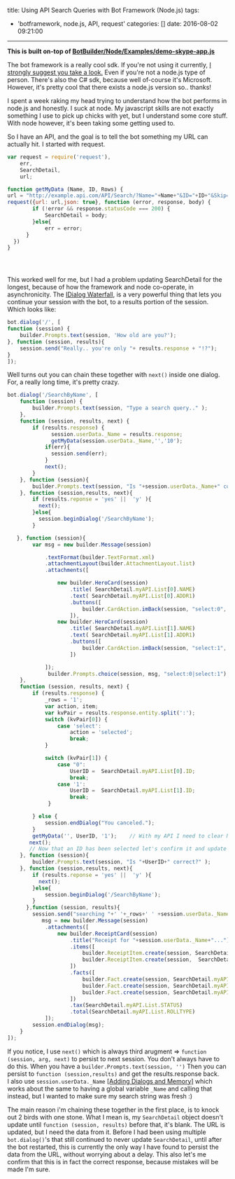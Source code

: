 title: Using API Search Queries with Bot Framework (Node.js)
tags:
  - 'botframework, node.js, API, request'
categories: []
date: 2016-08-02 09:21:00
---
**This is built on-top of [BotBuilder/Node/Examples/demo-skype-app.js](https://github.com/Microsoft/BotBuilder/blob/master/Node/examples/demo-skype/app.js)**

The bot framework is a really cool sdk. If you're not using it currently, [I strongly suggest you take a look.](https://github.com/Microsoft/BotBuilder) Even if you're not a node.js type of person. There's also the C# sdk, because well of-course it's Microsoft. However, it's pretty cool that there exists a node.js version so.. thanks!

 I spent a week raking my head trying to understand how the bot performs in node.js and honestly. I suck at node.  My javascript skills are not exactly something I use to pick up chicks with yet, but I understand some core stuff. With node however, it's been taking some getting used to.

So I have an API, and the goal is to tell the bot something my URL can actually hit. I started with request.



```javascript
var request = require('request'),
    err,
    SearchDetail,
    url;

function getMyData (Name, ID, Rows) {
url = "http://example.api.com/API/Search/?Name="+Name+"&ID="+ID+"&Skip=0&Rows="+Rows;
request({url: url,json: true}, function (error, response, body) {
        if (!error && response.statusCode === 200) {
            SearchDetail = body;
        }else{
            err = error;
      }
  })
}





```

This worked well for me, but I had a problem updating SearchDetail for the longest, because of how the framework and node co-operate, in asynchronicity. The [IDialog Waterfall](https://docs.botframework.com/en-us/node/builder/chat/dialogs/), is a very powerful thing that lets you continue your session with the bot, to a results portion of the session. Which looks like:

```javascript
bot.dialog('/', [
function (session) {
    builder.Prompts.text(session, 'How old are you?');
}, function (session, results){
    session.send("Really.. you're only "+ results.response + "!?");
}
]);

```
Well turns out you can chain these together with `next()` inside one dialog. For, a really long time, it's pretty crazy.


```javascript
bot.dialog('/SearchByName', [
    function (session) {
        builder.Prompts.text(session, "Type a search query.." );
    },
    function (session, results, next) {
        if (results.response) {
              session.userData._Name = results.response;
              getMyData(session.userData._Name,'','10');           
            if(err){
              session.send(err);
            }
            next();
        }
    }, function (session){
        builder.Prompts.text(session, "Is "+session.userData._Name+" correct?" );
    }, function (session,results, next){
        if (results.reponse = 'yes' ||  'y' ){
          next();
        }else{
          session.beginDialog('/SearchByName');
        }

   }, function (session){
        var msg = new builder.Message(session)

            .textFormat(builder.TextFormat.xml)
            .attachmentLayout(builder.AttachmentLayout.list)
            .attachments([

                new builder.HeroCard(session)
                    .title( SearchDetail.myAPI.List[0].NAME)
                    .text( SearchDetail.myAPI.List[0].ADDR1)
                    .buttons([
                        builder.CardAction.imBack(session, "select:0",  SearchDetail.myAPI.List[0].ID)
                    ]),
                new builder.HeroCard(session)
                    .title( SearchDetail.myAPI.List[1].NAME)
                    .text( SearchDetail.myAPI.List[1].ADDR1)
                    .buttons([
                        builder.CardAction.imBack(session, "select:1",  SearchDetail.myAPI.List[1].ID)
                    ])

            ]);
             builder.Prompts.choice(session, msg, "select:0|select:1");    
    },
    function (session, results, next) {
        if (results.response) {
            _rows = '1';
            var action, item;
            var kvPair = results.response.entity.split(':');
            switch (kvPair[0]) {
                case 'select':
                    action = 'selected';
                    break;
            }

            switch (kvPair[1]) {
                case "0":
                    UserID =  SearchDetail.myAPI.List[0].ID;
                    break;
                case '1':
                    UserID =  SearchDetail.myAPI.List[1].ID;
                    break;
             }

        } else {
            session.endDialog("You canceled.");
        }
        getMyData('', UserID, '1');    // With my API I need to clear Name and Update rows to 1 instead of 10
       next();
       // Now that an ID has been selected let's confirm it and update the SearchDetail object
    }, function (session){
        builder.Prompts.text(session, "Is "+UserID+" correct?" );
    }, function (session,results, next){
        if (results.reponse = 'yes' ||  'y' ){
          next();
        }else{
            session.beginDialog('/SearchByName');
        }
      },function (session, results){
        session.send("searching "+' '+_rows+' ' +session.userData._Name + "... ");
           msg = new builder.Message(session)
            .attachments([
                new builder.ReceiptCard(session)
                    .title("Receipt for "+session.userData._Name+"...")
                    .items([
                        builder.ReceiptItem.create(session, SearchDetail.myAPI.List.ADDR1, "Address 1"),
                        builder.ReceiptItem.create(session,  SearchDetail.myAPI.List.ADDR2, "Address 2")
                    ])
                    .facts([
                        builder.Fact.create(session, SearchDetail.myAPI.List.ID, "ID"),
                        builder.Fact.create(session, SearchDetail.myAPI.List.DOB, "Date of Birth"),
                        builder.Fact.create(session, SearchDetail.myAPI.List.NAME, "Name")
                    ])
                    .tax(SearchDetail.myAPI.List.STATUS)
                    .total(SearchDetail.myAPI.List.ROLLTYPE)
            ]);
        session.endDialog(msg);
    }
]);

```

If you notice, I use `next()` which is always third arugment => `function (session, arg, next)` to persist to next session. You don't always have to do this. When you have a `builder.Prompts.text(session, '')` Then you can persist to `function (session,results)` and get the results.response back.  
I also use `session.userData._Name` [[Adding Dialogs and Memory]](https://docs.botframework.com/en-us/node/builder/guides/core-concepts/#adding-dialogs-and-memory) which works about the same to having a global variable `_Name` and calling that instead, but I wanted to make sure my search string was fresh :)

The main reason i'm chaining these together in the first place, is to knock out 2 birds with one stone. What I mean is, my `SearchDetail` object doesn't update until `function (session, results)`  before that, it's blank. The URL is updated, but I need the data from it.  Before I had been using multiple `bot.dialog()`'s that still continued to never update `SearchDetail`, until after the bot restarted, this is currently the only way I have found to persist the data from the URL, without worrying about a delay. This also let's me confirm that this is in fact the correct response, because mistakes will be made I'm sure.